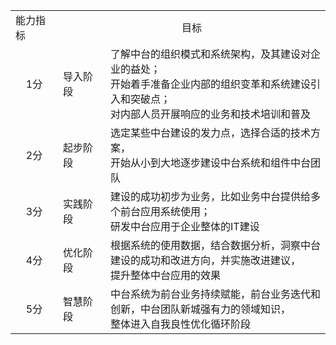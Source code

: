 <div align="center"><table style="table-layout:auto;">
   <tr>
      <td width="60px">能力指标</td>
      <td colspan="2" style="text-align:center">目标</td>
   </tr>
   <tr>
      <td style="text-align:center">1分</td>
      <td width="60px">导入阶段</td>
      <td>了解中台的组织模式和系统架构，及其建设对企业的益处；<br>开始着手准备企业内部的组织变革和系统建设引入和突破点；<br>对内部人员开展响应的业务和技术培训和普及</td>
   </tr>
   <tr>
      <td style="text-align:center">2分</td>
      <td>起步阶段</td>
      <td>选定某些中台建设的发力点，选择合适的技术方案，<br>开始从小到大地逐步建设中台系统和组件中台团队</td>
   </tr>
   <tr>
      <td style="text-align:center">3分</td>
      <td>实践阶段</td>
      <td>建设的成功初步为业务，比如业务中台提供给多个前台应用系统使用；<br>研发中台应用于企业整体的IT建设</td>
   </tr>
   <tr>
      <td style="text-align:center">4分</td>
      <td>优化阶段</td>
      <td>根据系统的使用数据，结合数据分析，洞察中台建设的成功和改进方向，并实施改进建议，<br>提升整体中台应用的效果</td>
   </tr>
   <tr>
      <td style="text-align:center">5分</td>
      <td>智慧阶段</td>
      <td>中台系统为前台业务持续赋能，前台业务迭代和创新，中台团队新城强有力的领域知识，<br>整体进入自我良性优化循环阶段</td>
   </tr>
</table></div>
